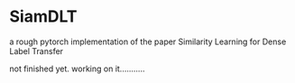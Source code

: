 # SiamDLT
a rough pytorch implementation of the paper Similarity Learning for Dense Label Transfer

not finished yet.
working on it...........
